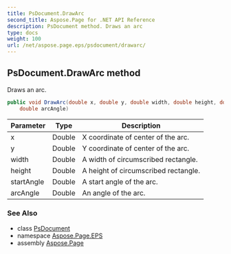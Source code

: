 ```yaml
---
title: PsDocument.DrawArc
second_title: Aspose.Page for .NET API Reference
description: PsDocument method. Draws an arc
type: docs
weight: 100
url: /net/aspose.page.eps/psdocument/drawarc/
---
```

## PsDocument.DrawArc method

Draws an arc.

```csharp
public void DrawArc(double x, double y, double width, double height, double startAngle, 
    double arcAngle)
```

| Parameter | Type | Description |
| --- | --- | --- |
| x | Double | X coordinate of center of the arc. |
| y | Double | Y coordinate of center of the arc. |
| width | Double | A width of circumscribed rectangle. |
| height | Double | A height of circumscribed rectangle. |
| startAngle | Double | A start angle of the arc. |
| arcAngle | Double | An angle of the arc. |

### See Also

* class [PsDocument](../)
* namespace [Aspose.Page.EPS](../../psdocument/)
* assembly [Aspose.Page](../../../)


